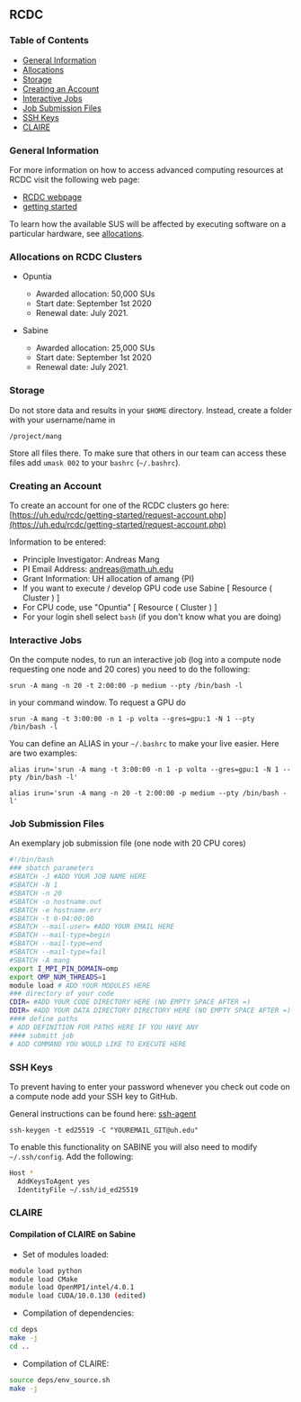 ## RCDC

### Table of Contents
* [General Information](#info)
* [Allocations](#alloc)
* [Storage](#store)
* [Creating an Account](#account)
* [Interactive Jobs](#inter)
* [Job Submission Files](#jobsub)
* [SSH Keys](#sshkeys)
* [CLAIRE](#claire)

### General Information<a name="info"></a> 

For more information on how to access advanced computing resources at RCDC visit the following web page:

* [RCDC webpage](https://uh.edu/rcdc)
* [getting started](https://uh.edu/rcdc/support-services/user-guide/getting-started-clusters)

To learn how the available SUS will be affected by executing software on a particular hardware, see [allocations](https://uh.edu/rcdc/support-services/user-guide/allocations).

### Allocations on RCDC Clusters<a name="alloc"></a> 

* Opuntia
	* Awarded allocation: 50,000 SUs
	* Start date: September 1st 2020
	* Renewal date: July 2021.

* Sabine
	* Awarded allocation: 25,000 SUs
	* Start date: September 1st 2020
	* Renewal date: July 2021.


### Storage<a name="store"></a>

Do not store data and results in your `$HOME` directory. Instead, create a folder with your username/name in 
```bach
/project/mang
```

Store all files there. To make sure that others in our team can access these files add `umask 002` to your `bashrc` (`~/.bashrc`).


### Creating an Account<a name="account"></a> 

To create an account for one of the RCDC clusters go here:
[https://uh.edu/rcdc/getting-started/request-account.php](https://uh.edu/rcdc/getting-started/request-account.php)

Information to be entered:

* Principle Investigator: Andreas Mang
* PI Email Address: andreas@math.uh.edu
* Grant Information: UH allocation of amang (PI)
* If you want to execute / develop GPU code use Sabine [ Resource ( Cluster ) ]
* For CPU code, use "Opuntia" [ Resource ( Cluster ) ]
* For your login shell select `bash` (if you don't know what you are doing)


### Interactive Jobs<a name="inter"></a>

On the compute nodes, to run an interactive job (log into a compute node requesting one node and 20 cores) you need to do the following:
```
srun -A mang -n 20 -t 2:00:00 -p medium --pty /bin/bash -l
```

in your command window. To request a GPU do
```
srun -A mang -t 3:00:00 -n 1 -p volta --gres=gpu:1 -N 1 --pty /bin/bash -l
```

You can define an ALIAS in your `~/.bashrc` to make your live easier. Here are two examples:
```
alias irun='srun -A mang -t 3:00:00 -n 1 -p volta --gres=gpu:1 -N 1 --pty /bin/bash -l'
```

```
alias irun='srun -A mang -n 20 -t 2:00:00 -p medium --pty /bin/bash -l'
```

### Job Submission Files<a name="jobsub"></a>

An exemplary job submission file (one node with 20 CPU cores)
```bash
#!/bin/bash
### sbatch parameters
#SBATCH -J #ADD YOUR JOB NAME HERE
#SBATCH -N 1
#SBATCH -n 20
#SBATCH -o hostname.out
#SBATCH -e hostname.err
#SBATCH -t 0-04:00:00
#SBATCH --mail-user= #ADD YOUR EMAIL HERE
#SBATCH --mail-type=begin
#SBATCH --mail-type=end
#SBATCH --mail-type=fail
#SBATCH -A mang
export I_MPI_PIN_DOMAIN=omp
export OMP_NUM_THREADS=1
module load # ADD YOUR MODULES HERE
### directory of your code
CDIR= #ADD YOUR CODE DIRECTORY HERE (NO EMPTY SPACE AFTER =)
DDIR= #ADD YOUR DATA DIRECTORY DIRECTORY HERE (NO EMPTY SPACE AFTER =)
#### define paths
# ADD DEFINITION FOR PATHS HERE IF YOU HAVE ANY
#### submitt job
# ADD COMMAND YOU WOULD LIKE TO EXECUTE HERE
```


### SSH Keys<a name="sshkeys"></a>

To prevent having to enter your password whenever you check out code on a compute node add your SSH key to GitHub.

General instructions can be found here: [ssh-agent](https://docs.github.com/en/github-ae@latest/github/authenticating-to-github/generating-a-new-ssh-key-and-adding-it-to-the-ssh-agent)

```
ssh-keygen -t ed25519 -C "YOUREMAIL_GIT@uh.edu"
```
To enable this functionality on SABINE you will also need to modify `~/.ssh/config`. Add the following:
```bash
Host *
  AddKeysToAgent yes
  IdentityFile ~/.ssh/id_ed25519
```


### CLAIRE<a name="claire"></a>


#### Compilation of CLAIRE on Sabine

* Set of modules loaded:
```bash
module load python
module load CMake
module load OpenMPI/intel/4.0.1
module load CUDA/10.0.130 (edited) 
```
* Compilation of dependencies:
```bash
cd deps
make -j
cd ..
```

* Compilation of CLAIRE:
```bash
source deps/env_source.sh
make -j
``` 
